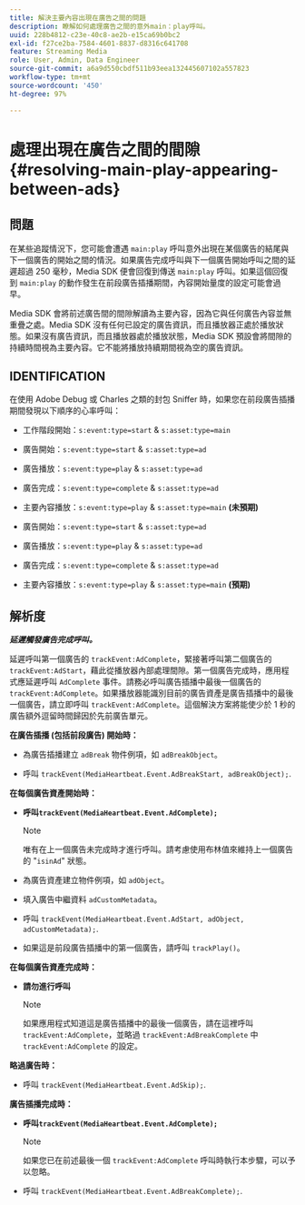 ```yaml
---
title: 解決主要內容出現在廣告之間的問題
description: 瞭解如何處理廣告之間的意外main：play呼叫。
uuid: 228b4812-c23e-40c8-ae2b-e15ca69b0bc2
exl-id: f27ce2ba-7584-4601-8837-d8316c641708
feature: Streaming Media
role: User, Admin, Data Engineer
source-git-commit: a6a9d550cbdf511b93eea132445607102a557823
workflow-type: tm+mt
source-wordcount: '450'
ht-degree: 97%

---
```



# 處理出現在廣告之間的間隙{#resolving-main-play-appearing-between-ads}

## 問題

在某些追蹤情況下，您可能會遭遇 `main:play` 呼叫意外出現在某個廣告的結尾與下一個廣告的開始之間的情況。如果廣告完成呼叫與下一個廣告開始呼叫之間的延遲超過 250 毫秒，Media SDK 便會回復到傳送 `main:play` 呼叫。如果這個回復到 `main:play` 的動作發生在前段廣告插播期間，內容開始量度的設定可能會過早。

Media SDK 會將前述廣告間的間隙解讀為主要內容，因為它與任何廣告內容並無重疊之處。Media SDK 沒有任何已設定的廣告資訊，而且播放器正處於播放狀態。如果沒有廣告資訊，而且播放器處於播放狀態，Media SDK 預設會將間隙的持續時間視為主要內容。它不能將播放持續期間視為空的廣告資訊。

## IDENTIFICATION

在使用 Adobe Debug 或 Charles 之類的封包 Sniffer 時，如果您在前段廣告插播期間發現以下順序的心率呼叫：

* 工作階段開始：`s:event:type=start` &amp; `s:asset:type=main`
* 廣告開始：`s:event:type=start` &amp; `s:asset:type=ad`
* 廣告播放：`s:event:type=play` &amp; `s:asset:type=ad`
* 廣告完成：`s:event:type=complete` &amp; `s:asset:type=ad`
* 主要內容播放：`s:event:type=play` &amp; `s:asset:type=main` **(未預期)**

* 廣告開始：`s:event:type=start` &amp; `s:asset:type=ad`
* 廣告播放：`s:event:type=play` &amp; `s:asset:type=ad`
* 廣告完成：`s:event:type=complete` &amp; `s:asset:type=ad`
* 主要內容播放：`s:event:type=play` &amp; `s:asset:type=main` **(預期)**

## 解析度

***延遲觸發廣告完成呼叫。***

延遲呼叫第一個廣告的 `trackEvent:AdComplete`，緊接著呼叫第二個廣告的 `trackEvent:AdStart`，藉此從播放器內部處理間隙。第一個廣告完成時，應用程式應延遲呼叫 `AdComplete` 事件。請務必呼叫廣告插播中最後一個廣告的 `trackEvent:AdComplete`。如果播放器能識別目前的廣告資產是廣告插播中的最後一個廣告，請立即呼叫 `trackEvent:AdComplete`。這個解決方案將能使少於 1 秒的廣告額外逗留時間歸因於先前廣告單元。

**在廣告插播 (包括前段廣告) 開始時：**

* 為廣告插播建立 `adBreak` 物件例項，如 `adBreakObject`。

* 呼叫 `trackEvent(MediaHeartbeat.Event.AdBreakStart, adBreakObject);`.

**在每個廣告資產開始時：**

* **呼叫`trackEvent(MediaHeartbeat.Event.AdComplete);`**

  >[!NOTE]
  >
  >唯有在上一個廣告未完成時才進行呼叫。請考慮使用布林值來維持上一個廣告的 &quot;`isinAd`&quot; 狀態。

* 為廣告資產建立物件例項，如 `adObject`。
* 填入廣告中繼資料 `adCustomMetadata`。
* 呼叫 `trackEvent(MediaHeartbeat.Event.AdStart, adObject, adCustomMetadata);`.
* 如果這是前段廣告插播中的第一個廣告，請呼叫 `trackPlay()`。

**在每個廣告資產完成時：**

* **請勿進行呼叫**

  >[!NOTE]
  >
  >如果應用程式知道這是廣告插播中的最後一個廣告，請在這裡呼叫 `trackEvent:AdComplete`，並略過 `trackEvent:AdBreakComplete` 中 `trackEvent:AdComplete` 的設定。

**略過廣告時：**

* 呼叫 `trackEvent(MediaHeartbeat.Event.AdSkip);`.

**廣告插播完成時：**

* **呼叫`trackEvent(MediaHeartbeat.Event.AdComplete);`**

  >[!NOTE]
  >
  >如果您已在前述最後一個 `trackEvent:AdComplete` 呼叫時執行本步驟，可以予以忽略。

* 呼叫 `trackEvent(MediaHeartbeat.Event.AdBreakComplete);`.
